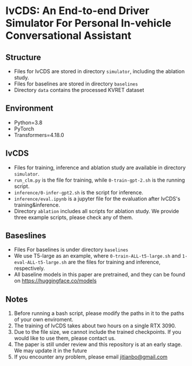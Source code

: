 # IvCDS: An End-to-end Driver Simulator For Personal In-vehicle Conversational Assistant

## Structure
- Files for IvCDS are stored in directory `simulator`, including the ablation study.
- Files for baselines are stored in directory `baselines`
- Directory `data` contains the processed KVRET dataset



## Environment
- Python=3.8
- PyTorch
- Transformers=4.18.0

## IvCDS
- Files for training, inference and ablation study are available  in directory `simulator`. 
- `run_clm.py` is the file for training, while `0-train-gpt-2.sh` is the running script.
- `inference/0-infer-gpt2.sh` is the script for inference.
- `inference/eval.ipynb` is a jupyter file for the evaluation after IvCDS's training&inference.
- Directory `ablation` includes all scripts for ablation study. We provide three example scripts, please check any of them. 



## Baseslines
- Files For baselines is under directory `baselines`
- We use T5-large as an example, where `0-train-ALL-t5-large.sh` and `1-eval-ALL-t5-large.sh` are the files for training and inference, respectively.
- All baseline models in this paper are pretrained, and they can be found on https://huggingface.co/models

## Notes
1. Before running a bash script, please modify the paths in it to the paths of your own enviroment.
2. The training of IvCDS takes about two hours on a single RTX 3090. 
3. Due to the file size, we cannot include the trained checkpoints. If you would like to use them, please contact us.
4. The paper is still under review and this repository is at an early stage. We may update it in the future
5. If you encounter any problem, please email jitianbo@gmail.com

